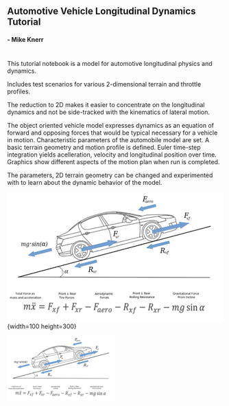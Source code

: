 ## Automotive Vehicle Longitudinal Dynamics Tutorial
#### - Mike Knerr 

#

This tutorial notebook is a model for automotive longitudinal physics and dynamics. 

Includes test scenarios for various 2-dimensional terrain and throttle profiles.

The reduction to 2D makes it easier to concentrate on the longitudinal dynamics 
and not be side-tracked with the kinematics of lateral motion.

The object oriented vehicle model expresses dynamics as an equation of forward
and opposing forces that would be typical necessary for a vehicle in motion. Characteristic
parameters of the automobile model are set. A basic terrain geometry and motion profile is
defined. Euler time-step integration yields acelleration, velocity and longitudinal 
position over time. Graphics show different aspects of the motion plan when run is completed.

The parameters, 2D terrain geometry can be changed and experimented with to learn about 
the dynamic behavior of the model.


![car](longitudinal-car-v0.06.png){width=100 height=300}

<img src="longitudinal-car-v0.06.png" alt="car" width="50%"/>



